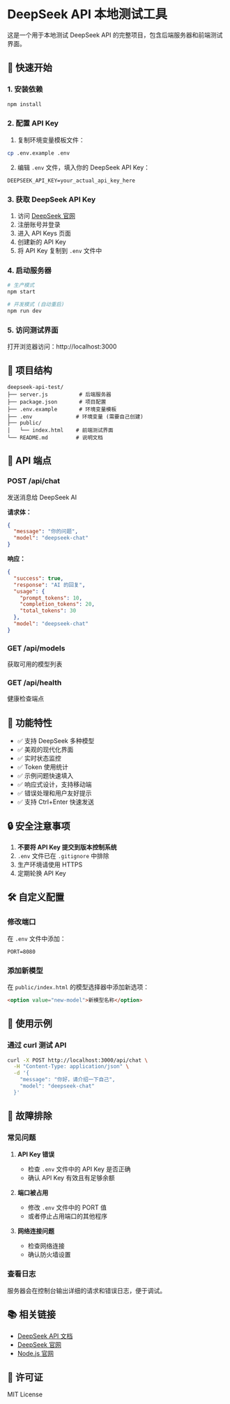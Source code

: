 # DeepSeek API 本地测试工具

这是一个用于本地测试 DeepSeek API 的完整项目，包含后端服务器和前端测试界面。

## 🚀 快速开始

### 1. 安装依赖

```bash
npm install
```

### 2. 配置 API Key

1. 复制环境变量模板文件：
```bash
cp .env.example .env
```

2. 编辑 `.env` 文件，填入你的 DeepSeek API Key：
```
DEEPSEEK_API_KEY=your_actual_api_key_here
```

### 3. 获取 DeepSeek API Key

1. 访问 [DeepSeek 官网](https://platform.deepseek.com/)
2. 注册账号并登录
3. 进入 API Keys 页面
4. 创建新的 API Key
5. 将 API Key 复制到 `.env` 文件中

### 4. 启动服务器

```bash
# 生产模式
npm start

# 开发模式 (自动重启)
npm run dev
```

### 5. 访问测试界面

打开浏览器访问：http://localhost:3000

## 📁 项目结构

```
deepseek-api-test/
├── server.js          # 后端服务器
├── package.json       # 项目配置
├── .env.example       # 环境变量模板
├── .env              # 环境变量 (需要自己创建)
├── public/
│   └── index.html    # 前端测试界面
└── README.md         # 说明文档
```

## 🔧 API 端点

### POST /api/chat
发送消息给 DeepSeek AI

**请求体：**
```json
{
  "message": "你的问题",
  "model": "deepseek-chat"
}
```

**响应：**
```json
{
  "success": true,
  "response": "AI 的回复",
  "usage": {
    "prompt_tokens": 10,
    "completion_tokens": 20,
    "total_tokens": 30
  },
  "model": "deepseek-chat"
}
```

### GET /api/models
获取可用的模型列表

### GET /api/health
健康检查端点

## 🎯 功能特性

- ✅ 支持 DeepSeek 多种模型
- ✅ 美观的现代化界面
- ✅ 实时状态监控
- ✅ Token 使用统计
- ✅ 示例问题快速填入
- ✅ 响应式设计，支持移动端
- ✅ 错误处理和用户友好提示
- ✅ 支持 Ctrl+Enter 快速发送

## 🔒 安全注意事项

1. **不要将 API Key 提交到版本控制系统**
2. `.env` 文件已在 `.gitignore` 中排除
3. 生产环境请使用 HTTPS
4. 定期轮换 API Key

## 🛠️ 自定义配置

### 修改端口
在 `.env` 文件中添加：
```
PORT=8080
```

### 添加新模型
在 `public/index.html` 的模型选择器中添加新选项：
```html
<option value="new-model">新模型名称</option>
```

## 📝 使用示例

### 通过 curl 测试 API

```bash
curl -X POST http://localhost:3000/api/chat \
  -H "Content-Type: application/json" \
  -d '{
    "message": "你好，请介绍一下自己",
    "model": "deepseek-chat"
  }'
```

## 🐛 故障排除

### 常见问题

1. **API Key 错误**
   - 检查 `.env` 文件中的 API Key 是否正确
   - 确认 API Key 有效且有足够余额

2. **端口被占用**
   - 修改 `.env` 文件中的 PORT 值
   - 或者停止占用端口的其他程序

3. **网络连接问题**
   - 检查网络连接
   - 确认防火墙设置

### 查看日志
服务器会在控制台输出详细的请求和错误日志，便于调试。

## 📚 相关链接

- [DeepSeek API 文档](https://api-docs.deepseek.com/zh-cn/)
- [DeepSeek 官网](https://platform.deepseek.com/)
- [Node.js 官网](https://nodejs.org/)

## 📄 许可证

MIT License